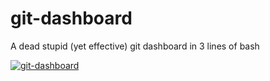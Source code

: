 git-dashboard
=============

A dead stupid (yet effective) git dashboard in 3 lines of bash


[![git-dashboard](https://raw.github.com/arialdomartini/git-dashboard/gh-pages/images/video-thumb.png)](http://www.youtube.com/embed/nN2cOxd9GxE)
